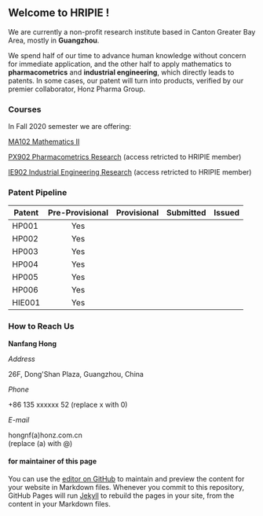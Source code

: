 ## Welcome to HRIPIE ! 

We are currently a non-profit research institute based in Canton Greater Bay Area, mostly in **Guangzhou**. 

We spend half of our time to advance human knowledge without concern for immediate application, and the other half to apply mathematics to **pharmacometrics** and **industrial engineering**, which directly leads to patents. In some cases, our patent will turn into products, verified by our premier collaborator, Honz Pharma Group. 

### Courses

In Fall 2020 semester we are offering:

[MA102 Mathematics II](https://github.com/NanFangHong/HRIPIE-MA102)

[PX902 Pharmacometrics Research](https://github.com/NanFangHong/HRIPIE-PX902) (access retricted to HRIPIE member)

[IE902 Industrial Engineering Research](https://github.com/NanFangHong/HRIPIE-IE902) (access retricted to HRIPIE member)

### Patent Pipeline


| Patent | Pre-Provisional | Provisional | Submitted | Issued | 
| ---- | :----: | :----: | :----: | :----: |
| HP001 | Yes |  |  |  |
| HP002 | Yes |  |  |  |
| HP003 | Yes |  |  |  |
| HP004 | Yes |  |  |  |
| HP005 | Yes |  |  |  |
| HP006 | Yes |  |  |  |
| HIE001 | Yes |  |  |  |

### How to Reach Us

**Nanfang Hong** 

*Address*

26F, Dong'Shan Plaza, Guangzhou, China

*Phone* 

+86 135 xxxxxx 52
(replace x with 0)

*E-mail* 

hongnf(a)honz.com.cn   
(replace (a) with @) 


#### for maintainer of this page

You can use the [editor on GitHub](https://github.com/HonzResearch/HonzResearch.github.io/edit/master/index.md) to maintain and preview the content for your website in Markdown files. Whenever you commit to this repository, GitHub Pages will run [Jekyll](https://jekyllrb.com/) to rebuild the pages in your site, from the content in your Markdown files.








